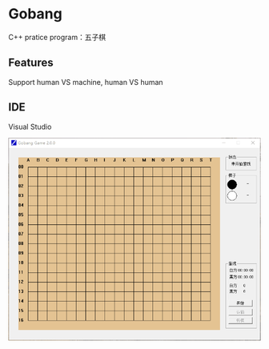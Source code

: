 # Gobang
C++ pratice program：五子棋
## Features
Support human VS machine, human VS human
## IDE
Visual Studio

![image](https://github.com/walnut00/Gobang/blob/master/gobang.gif)
